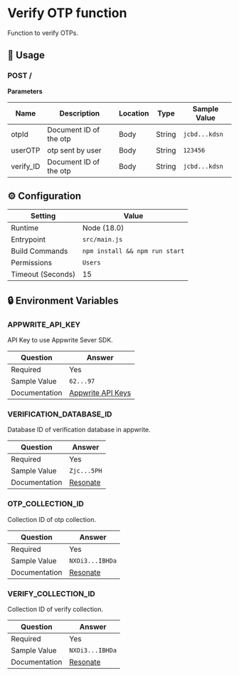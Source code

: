 # Verify OTP function

Function to verify OTPs.

## 🧰 Usage

### POST /

**Parameters**

| Name           | Description               | Location | Type   | Sample Value       |
| -------------- | ------------------------- | -------- | ------ | ------------------ |
| otpId          | Document ID of the otp    | Body     | String | `jcbd...kdsn`      |
| userOTP | otp sent by user | Body     | String | `123456` |
| verify_ID | Document ID of the otp | Body     | String | `jcbd...kdsn` |

## ⚙️ Configuration

| Setting           | Value                          |
| ----------------- | ------------------------------ |
| Runtime           | Node (18.0)                    |
| Entrypoint        | `src/main.js`                  |
| Build Commands    | `npm install && npm run start` |
| Permissions       | `Users`                          |
| Timeout (Seconds) | 15                             |

## 🔒 Environment Variables

### APPWRITE_API_KEY

API Key to use Appwrite Sever SDK.

| Question      | Answer                                                                   |
| ------------- | ------------------------------------------------------------------------ |
| Required      | Yes                                                                      |
| Sample Value  | `62...97`                                                                |
| Documentation | [Appwrite API Keys](https://appwrite.io/docs/advanced/platform/api-keys) |

### VERIFICATION_DATABASE_ID

Database ID of verification database in appwrite.

| Question      | Answer                                                                                  |
| ------------- | --------------------------------------------------------------------------------------- |
| Required      | Yes                                                                                     |
| Sample Value  | `Zjc...5PH`                                                                             |
| Documentation | [Resonate](https://github.com/AOSSIE-Org/Resonate/blob/master/lib/utils/constants.dart) |

### OTP_COLLECTION_ID

Collection ID of otp collection.

| Question      | Answer                                                                                  |
| ------------- | --------------------------------------------------------------------------------------- |
| Required      | Yes                                                                                     |
| Sample Value  | `NXOi3...IBHDa`                                                                         |
| Documentation | [Resonate](https://github.com/AOSSIE-Org/Resonate/blob/master/lib/utils/constants.dart) |

### VERIFY_COLLECTION_ID

Collection ID of verify collection.

| Question      | Answer                                                                                  |
| ------------- | --------------------------------------------------------------------------------------- |
| Required      | Yes                                                                                     |
| Sample Value  | `NXOi3...IBHDa`                                                                         |
| Documentation | [Resonate](https://github.com/AOSSIE-Org/Resonate/blob/master/lib/utils/constants.dart) |